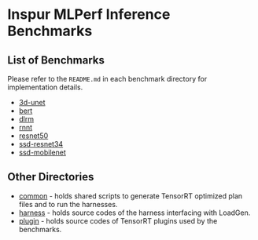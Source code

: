 # Inspur MLPerf Inference Benchmarks

## List of Benchmarks

Please refer to the `README.md` in each benchmark directory for implementation details.
- [3d-unet](3d-unet/tensorrt/README.md)
- [bert](bert/tensorrt/README.md)
- [dlrm](dlrm/tensorrt/README.md)
- [rnnt](rnnt/tensorrt/README.md)
- [resnet50](resnet50/tensorrt/README.md)
- [ssd-resnet34](ssd-resnet34/tensorrt/README.md)
- [ssd-mobilenet](ssd-mobilenet/tensorrt/README.md)

## Other Directories

- [common](common) - holds shared scripts to generate TensorRT optimized plan files and to run the harnesses.
- [harness](harness) - holds source codes of the harness interfacing with LoadGen.
- [plugin](plugin) - holds source codes of TensorRT plugins used by the benchmarks.
